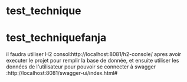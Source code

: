 # test_technique
# test_techniquefanja
il faudra utiliser H2 consol:http://localhost:8081/h2-console/ apres avoir executer le projet pour remplir la base de donnée,
et ensuite utiliser les données de l'utilisateur pour pouvoir se connecter à swagger :http://localhost:8081/swagger-ui/index.html#
